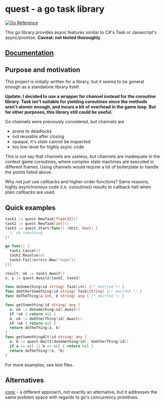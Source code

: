 # quest - a go task library

[![Go Reference](https://pkg.go.dev/badge/github.com/nvlled/quest.svg)](https://pkg.go.dev/github.com/nvlled/quest)

This go library provides async features similar to C#'s Task or Javascript's
async/promise. **Caveat: not tested thoroughly**

## [Documentation](https://pkg.go.dev/github.com/nvlled/quest)

## Purpose and motivation

This project is initially written for a library,
but it seems to be general enough as a standalone library itself.

**Update: I decided to use a wrapper for channel instead for the coroutine library. Task isn't suitable for yielding coroutines since the methods aren't atomic enough, and incurs a bit of overhead in the game loop. But for other purposes, this library still could be useful.**

Go channels were previously considered, but channels are

- prone to deadlocks
- not reusable after closing
- opaque, it's state cannot be inspected
- too low-level for highly async code

This is not say that channels are useless, but channels
are inadequate in the context game coroutines,
where complex state machines are executed in different frames.
Using channels would require a lot of boilerplate to handle
the points listed above.

Why not just use callbacks and higher-order functions?
Same reasons, highly asynchronous code (i.e. coroutines)
results to callback hell when plain callbacks are used.

## Quick examples

```go
task1 := quest.NewTask[float32]()
task2 := quest.NewTask[int]()
task3 := quest.Start(func() (Unit, bool) {
  // do something
})

go func() {
  task1.Cancel()
  task2.Resolve(0)
  task3.Fail(errors.New("nope"))
}()

result, ok := task1.Await()
x, y := quest.Await2(task2, task3)
```

```go
func doSomething(id string) Task[int] {/* omitted */ }
func doOtherSomething(id string) Task[string] {/* omitted */ }
func doTheThing(a int, b string) any { /* omitted */ }

func getSomething(id string) any {
  a, ok := doSomething(id).Await()
  if !ok { return nil }
  b, ok := doOtherThing(id).Await()
  if !ok { return nil }
  return doTheThing(a, b)
}
func getSomethingAlt(id string) any {
  a, b := quest.Wait2(doSomething(id), doOtherThing(id))
  if a == nil || b == nil { return nil }
  return doTheThing(*a, *b)
}
```

For more examples, see test files.

## Alternatives

[conc](https://github.com/sourcegraph/conc) - a different approach, not exactly an alternative, but it addresses the same
problem space with regards to go's concurrency primitives.

